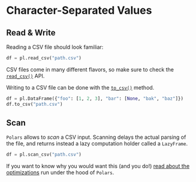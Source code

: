# Character-Separated Values

## Read & Write

Reading a CSV file should look familiar:

```python
df = pl.read_csv("path.csv")
```

CSV files come in many different flavors, so make sure to check the
[`read_csv()`](POLARS_PY_REF_GUIDE/functions.html#polars.functions.read_csv) API.

Writing to a CSV file can be done with the
[`to_csv()`](POLARS_PY_REF_GUIDE/frame.html#polars.frame.DataFrame.to_csv) method.

```python
df = pl.DataFrame({"foo": [1, 2, 3], "bar": [None, "bak", "baz"]})
df.to_csv("path.csv")
```

## Scan

`Polars` allows to *scan* a CSV input. Scanning delays the actual parsing of the file,
and returns instead a lazy computation holder called a `LazyFrame`.

```python
df = pl.scan_csv("path.csv")
```

If you want to know why you would want this (and you do!)
[read about the optimizations](../../optimizations/intro.md) run under the hood of
`Polars`.
